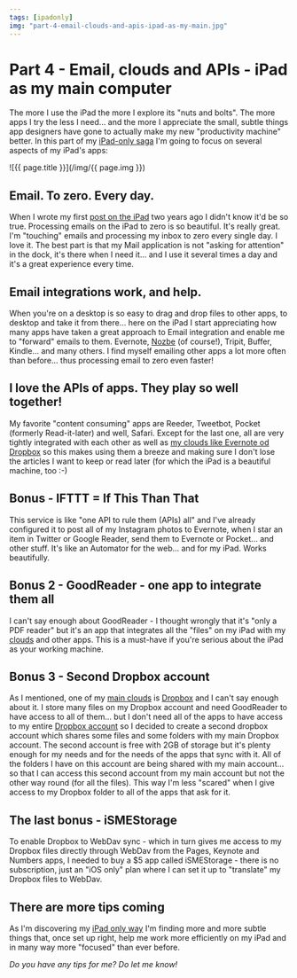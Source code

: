 ```yaml
---
tags: [ipadonly]
img: "part-4-email-clouds-and-apis-ipad-as-my-main.jpg"
---
```


# Part 4 - Email, clouds and APIs - iPad as my main computer


The more I use the iPad the more I explore its "nuts and bolts". The more apps I try the less I need... and the more I appreciate the small, subtle things app designers have gone to actually make my new "productivity machine" better. In this part of my [iPad-only saga](/ipad-as-my-main-computer-prologue) I'm going to focus on several aspects of my iPad's apps:  


<!--More-->

![{{ page.title }}](/img/{{ page.img }})

## Email. To zero. Every day.

When I wrote my first [post on the iPad](/7-ways-the-new-apple-ipad-will-increase-your) two years ago I didn't know it'd be so true. Processing emails on the iPad to zero is so beautiful. It's really great. I'm "touching" emails and processing my inbox to zero every single day. I love it. The best part is that my Mail application is not "asking for attention" in the dock, it's there when I need it... and I use it several times a day and it's a great experience every time.

## Email integrations work, and help.

When you're on a desktop is so easy to drag and drop files to other apps, to desktop and take it from there... here on the iPad I start appreciating how many apps have taken a great approach to Email integration and enable me to "forward" emails to them. Evernote, [Nozbe][n] (of course!), Tripit, Buffer, Kindle... and many others. I find myself emailing other apps a lot more often than before... thus processing email to zero even faster!

## I love the APIs of apps. They play so well together!

My favorite "content consuming" apps are Reeder, Tweetbot, Pocket (formerly Read-it-later) and well, Safari. Except for the last one, all are very tightly integrated with each other as well as [my clouds like Evernote od Dropbox](/part-1-the-clouds-ipad-as-my-main-computer) so this makes using them a breeze and making sure I don't lose the articles I want to keep or read later (for which the iPad is a beautiful machine, too :-)

## Bonus - IFTTT = If This Than That

This service is like "one API to rule them (APIs) all" and I've already configured it to post all of my Instagram photos to Evernote, when I star an item in Twitter or Google Reader, send them to Evernote or Pocket... and other stuff. It's like an Automator for the web... and for my iPad. Works beautifully.

## Bonus 2 - GoodReader - one app to integrate them all

I can't say enough about GoodReader - I thought wrongly that it's "only a PDF reader" but it's an app that integrates all the "files" on my iPad with my [clouds](/part-1-the-clouds-ipad-as-my-main-computer) and other apps. This is a must-have if you're serious about the iPad as your working machine.

## Bonus 3 - Second Dropbox account

As I mentioned, one of my [main clouds](/part-1-the-clouds-ipad-as-my-main-computer) is [Dropbox](http://db.tt/kD7Liux) and I can't say enough about it. I store many files on my Dropbox account and need GoodReader to have access to all of them... but I don't need all of the apps to have access to my entire [Dropbox account](http://db.tt/kD7Liux) so I decided to create a second dropbox account which shares some files and some folders with my main Dropbox account. The second account is free with 2GB of storage but it's plenty enough for my needs and for the needs of the apps that sync with it. All of the folders I have on this account are being shared with my main account... so that I can access this second account from my main account but not the other way round (for all the files). This way I'm less "scared" when I give access to my Dropbox folder to all of the apps that ask for it.

## The last bonus - iSMEStorage

To enable Dropbox to WebDav sync - which in turn gives me access to my Dropbox files directly through WebDav from the Pages, Keynote and Numbers apps, I needed to buy a $5 app called iSMEStorage - there is no subscription, just an "iOS only" plan where I can set it up to "translate" my Dropbox files to WebDav.

## There are more tips coming

As I'm discovering my [iPad only way](/ipad-as-my-main-computer-prologue) I'm finding more and more subtle things that, once set up right, help me work more efficiently on my iPad and in many way more "focused" than ever before.

_Do you have any tips for me? Do let me know!_


[n]: https://michael.gratis/nozbe